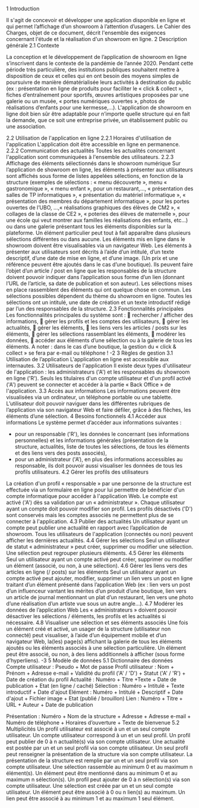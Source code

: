 1 Introduction

Il s'agit de concevoir et développer une application disponible en ligne et qui permet l’affichage d’un showroom à l’attention d’usagers. Le Cahier des Charges, objet de ce document, décrit l'ensemble des exigences concernant l'étude et la réalisation d'un showroom en ligne.
2 Description générale
2.1 Contexte

La conception et le développement de l’application de showroom en ligne s’inscrivent dans le contexte de la pandémie de l’année 2020. Pendant cette période très particulière, des institutions publiques souhaitent mettre à disposition de ceux et celles qui en ont besoin des moyens simples de poursuivre de manière dématérialisée leurs activités à destination du public (ex : présentation en ligne de produits pour faciliter le « click & collect », fiches d’entraînement pour sportifs, œuvres artistiques proposées par une galerie ou un musée, « portes numériques ouvertes », photos de réalisations d’enfants pour une kermesse,...).
L'application de showroom en ligne doit bien sûr être adaptable pour n’importe quelle structure qui en fait la demande, que ce soit une entreprise privée, un établissement public ou une association.

2.2 Utilisation de l'application en ligne 
2.2.1 Horaires d'utilisation de l'application
L'application doit être accessible en ligne en permanence.
2.2.2 Communication des actualités
Toutes les actualités concernant l'application sont communiquées à l'ensemble des utilisateurs.
2.2.3 Affichage des éléments sélectionnés dans le showroom numérique
Sur l’application de showroom en ligne, les éléments à présenter aux utilisateurs sont affichés sous forme de listes appelées sélections, en fonction de la structure (exemples de sélections : « menu découverte », menu « gastronomique », « menu enfant », pour un restaurant,..., « présentation des salles de TP informatiques », « présentation du matériel informatique », « présentation des membres du département informatique », pour les portes ouvertes de l’UBO, ...,« réalisations graphiques des élèves de CM2 », « collages de la classe de CE2 », « poteries des élèves de maternelle », pour une école qui veut montrer aux familles les réalisations des enfants, etc...) ou dans une galerie présentant tous les éléments disponibles sur la plateforme.
Un élément particulier peut tout à fait apparaître dans plusieurs sélections différentes ou dans aucune. Les éléments mis en ligne dans le showroom doivent être visualisables via un navigateur Web.
 Les éléments à présenter aux utilisateurs sont décrits à l’aide d’un intitulé, d’un texte descriptif, d’une date de mise en ligne, et d’une image. (Un prix et une référence peuvent être ajoutés dans le cas d’une boutique). Ils peuvent faire l’objet d’un article / post en ligne que les responsables de la structure doivent pouvoir indiquer dans l’application sous forme d’un lien (donnant l’URL de l’article, sa date de publication et son auteur).
Les sélections mises en place rassemblent des éléments qui ont quelque chose en commun. Les sélections possibles dépendent du thème du showroom en ligne. Toutes les sélections ont un intitulé, une date de création et un texte introductif rédigé par l’un des responsables de la structure.
2.3 Fonctionnalités principales
Les fonctionnalités principales du système sont :
 rechercher / afficher des informations,
 gérer les profils et les comptes des utilisateurs,
 gérer les actualités,
 gérer les éléments,
 les liens vers les articles / posts sur les éléments,
 gérer les sélections rassemblant les éléments,
 modérer les données,
 accéder aux éléments d’une sélection ou à la galerie de tous les éléments.
A noter : dans le cas d’une boutique, la gestion du « click & collect » se fera par e-mail ou téléphone !
-2
 3 Règles de gestion
 3.1 Utilisation de l’application L'application en ligne est accessible aux internautes.
3.2 Utilisateurs de l'application
Il existe deux types d'utilisateur de l'application : les administrateurs ('A') et les responsables du showroom en ligne ('R'). Seuls les titulaires d'un compte utilisateur et d'un profil activé ('A') peuvent se connecter et accéder à la partie « Back Office » de l'application.
3.3 Accès aux informations
Les informations peuvent être visualisées via un ordinateur, un téléphone portable ou une tablette. L’utilisateur doit pouvoir naviguer dans les différentes rubriques de l’application via son navigateur Web et faire défiler, grâce à des flèches, les éléments d’une sélection.
4 Besoins fonctionnels
 4.1 Accéder aux informations
Le système permet d’accéder aux informations suivantes :
- pour un responsable ('R'), les données le concernant (ses informations personnelles) et les
informations générales (présentation de la structure, actualités, liste de toutes les sélections, de
tous les éléments et des liens vers des posts associés),
- pour un administrateur ('A’), en plus des informations accessibles au responsable, ils doit
pouvoir aussi visualiser les données de tous les profils utilisateurs.
4.2 Gérer les profils des utilisateurs

 La création d'un profil « responsable » par une personne de la structure est effectuée via un formulaire en ligne pour lui permettre de bénéficier d'un compte informatique pour accéder à l'application Web. Le compte est activé ('A') dès sa validation par un « administrateur ».
Chaque utilisateur ayant un compte doit pouvoir modifier son profil. Les profils désactivés ('D') sont conservés mais les comptes associés ne permettent plus de se connecter à l'application.
4.3 Publier des actualités
Un utilisateur ayant un compte peut publier une actualité en rapport avec l’application de showroom. Tous les utilisateurs de l'application (connectés ou non) peuvent afficher les dernières actualités.
4.4 Gérer les sélections
Seul un utilisateur de statut « administrateur » peut créer, supprimer ou modifier une sélection.
Une sélection peut regrouper plusieurs éléments.
4.5 Gérer les éléments
Seul un utilisateur ayant un compte activé peut créer, supprimer ou modifier un élément (associé, ou
non, à une sélection).
4.6 Gérer les liens vers des articles en ligne (/ posts) sur les éléments
Seul un utilisateur ayant un compte activé peut ajouter, modifier, supprimer un lien vers un post en ligne traitant d’un élément présenté dans l’application Web (ex : lien vers un post d’un influenceur vantant les mérites d’un produit d’une boutique, lien vers un article de journal mentionnant un plat d’un restaurant, lien vers une photo d’une réalisation d’un artiste vue sous un autre angle...).
4.7 Modérer les données de l’application Web
Les « administrateurs » doivent pouvoir désactiver les sélections / éléments, les profils et les
actualités si nécessaire.
4.8 Visualiser une sélection et ses éléments associés
Une fois un élément créé et activé, un usager de la structure (utilisateur non connecté) peut visualiser, à l’aide d’un équipement mobile et d’un navigateur Web, la(les) page(s) affichant la galerie de tous les éléments ajoutés ou les éléments associés à une sélection particulière. Un élément peut être associé, ou non, à des liens additionnels à afficher (sous forme d’hyperliens).
-3
5 Modèle de données
 5.1 Dictionnaire des données
Compte utilisateur : Pseudo + Mot de passe
Profil utilisateur : Nom + Prénom + Adresse e-mail + Validité du profil ('A' / 'D') + Statut ('A' / 'R') + Date de création du profil
Actualité : Numéro + Titre +Texte + Date de publication + Etat (en ligne / caché)
Sélection : Numéro + Intitulé + Texte introductif + Date d'ajout
Elément : Numéro + Intitulé + Descriptif + Date d'ajout + Fichier image + Etat (publié / brouillon) Lien : Numéro + Titre + URL + Auteur + Date de publication

Présentation : Numéro + Nom de la structure + Adresse + Adresse e-mail + Numéro de téléphone + Horaires d’ouverture + Texte de bienvenue
5.2 Multiplicités
Un profil utilisateur est associé à un et un seul compte utilisateur.
Un compte utilisateur correspond à un et un seul profil.
Un profil peut publier de 0 à n actualité(s) via son compte utilisateur.
Une actualité est postée par un et un seul profil via son compte utilisateur.
Un seul profil peut renseigner la présentation de la structure via son compte utilisateur.
La présentation de la structure est remplie par un et un seul profil via son compte utilisateur. Une sélection rassemble au minimum 0 et au maximum n élément(s).
Un élément peut être mentionné dans au minimum 0 et au maximum n sélection(s).
Un profil peut ajouter de 0 à n sélection(s) via son compte utilisateur.
Une sélection est créée par un et un seul compte utilisateur.
Un élément peut être associé à 0 ou n lien(s) au maximum.
Un lien peut être associé à au minimum 1 et au maximum 1 seul élément.